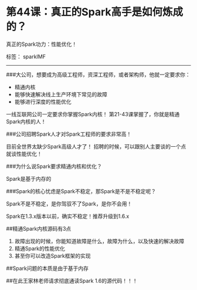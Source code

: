 # 第44课：真正的Spark高手是如何炼成的？
真正的Spark功力：性能优化！

标签： sparkIMF

---

###大公司，想要成为高级工程师，资深工程师，或者架构师，他就一定要求你：

* 精通内核
* 能够快速解决线上生产环境下常见的故障
* 能够进行深度的性能优化

一线互联网公司一定要求你掌握Spark内核！
第21-43课掌握了，你就是精通Spark内核的人！

###公司招聘Spark人才对Spark工程师的要求非常高！

目前全世界太缺少Spark高级人才了！
招聘的时候，可以跟别人主要谈的一个点就谈性能优化！

###为什么说Spark要求精通内核和优化？

Spark是基于内存的

###Spark的核心忧虑是Spark不稳定，那Spark是不是不稳定呢？

Spark不是不稳定，是你驾驭不了Spark，是你不会用！

Spark在1.3.x版本以前，确实不稳定！推荐升级到1.6.x

##精通Spark内核源码有3点

 1. 故障出现的时候，你能知道故障是什么，故障为什么，以及快速的解决故障
 2. 精通Spark的性能优化
 3. 甚至你可以改造Spark框架的实现

##Spark问题的本质是由于基于内存

##在此王家林老师请求彻底通读Spark 1.6的源代码！！！
